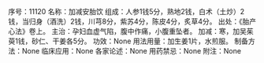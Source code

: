 序号：11120
名称：加减安胎饮
组成：人参1钱5分，熟地2钱，白术（土炒）2钱，当归身（酒洗）2钱，川芎8分，紫苏4分，陈皮4分，炙草4分。
出处：《胎产心法》卷上。
主治：孕妇血虚气陷，腹中作痛，小腹重坠者。
加减：寒，加吴茱萸1钱，砂仁、干姜各5分。
功效：None
用法用量：加生姜1片，水煎服。
制备方法：None
临床应用：None
各家论述：None
用药禁忌：None
附注：None
